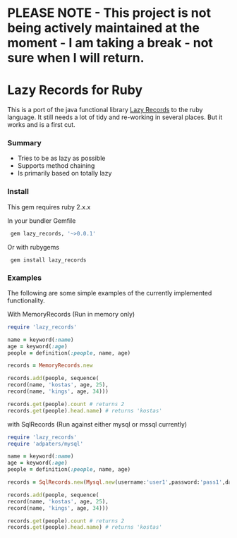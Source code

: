# PLEASE NOTE - This project is not being actively maintained at the moment - I am taking a break - not sure when I will return.

# Lazy Records for Ruby

This is a port of the java functional library [Lazy Records](https://code.google.com/p/totallylazy/) to the ruby language. It still needs a lot of tidy and re-working in several places. But it works and is a first cut.


### Summary

* Tries to be as lazy as possible
* Supports method chaining
* Is primarily based on totally lazy

### Install

This gem requires ruby 2.x.x

In your bundler Gemfile

```ruby
 gem lazy_records, '~>0.0.1' 
```

Or with rubygems

```
 gem install lazy_records
```

### Examples

The following are some simple examples of the currently implemented functionality.

With MemoryRecords (Run in memory only)

```ruby
require 'lazy_records'

name = keyword(:name)
age = keyword(:age)
people = definition(:people, name, age)

records = MemoryRecords.new

records.add(people, sequence(
record(name, 'kostas', age, 25),
record(name, 'kings', age, 34)))

records.get(people).count # returns 2
records.get(people).head.name) # returns 'kostas'

```

with SqlRecords (Run against either mysql or mssql currently)

```ruby
require 'lazy_records'
require 'adpaters/mysql'

name = keyword(:name)
age = keyword(:age)
people = definition(:people, name, age)

records = SqlRecords.new(Mysql.new(username:'user1',password:'pass1',database:'mydb'))

records.add(people, sequence(
record(name, 'kostas', age, 25),
record(name, 'kings', age, 34)))

records.get(people).count # returns 2
records.get(people).head.name) # returns 'kostas'

```
